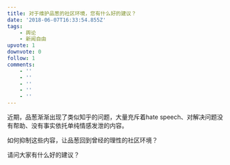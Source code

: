 ```yaml
---
title: 对于维护品葱的社区环境，您有什么好的建议？
date: '2018-06-07T16:33:54.855Z'
tags:
    - 舆论
    - 新闻自由
upvote: 1
downvote: 0
follow: 1
comments:
    - ''
    - ''
    - ''
    - ''
    - ''
---
```


近期，品葱渐渐出现了类似知乎的问题，大量充斥着hate speech、对解决问题没有帮助、没有事实依托单纯情感发泄的内容。

如何抑制这些内容，让品葱回到曾经的理性的社区环境？

请问大家有什么好的建议？
